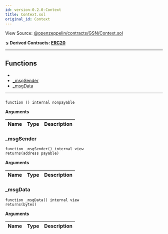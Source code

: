 ```yaml
---
id: version-0.2.0-Context
title: Context.sol
original_id: Context
---
```


View Source: [@openzeppelin/contracts/GSN/Context.sol](https://github.com/statechannels/monorepo/tree/master/packages/nitro-protocol/@openzeppelin/contracts/GSN/Context.sol)

**↘ Derived Contracts: [ERC20](ERC20.md)**

---

## Functions

- [](#)
- [_msgSender](#_msgsender)
- [_msgData](#_msgdata)

---

### 

```solidity
function () internal nonpayable
```

**Arguments**

| Name        | Type           | Description  |
| ------------- |------------- | -----|

### _msgSender

```solidity
function _msgSender() internal view
returns(address payable)
```

**Arguments**

| Name        | Type           | Description  |
| ------------- |------------- | -----|

### _msgData

```solidity
function _msgData() internal view
returns(bytes)
```

**Arguments**

| Name        | Type           | Description  |
| ------------- |------------- | -----|

